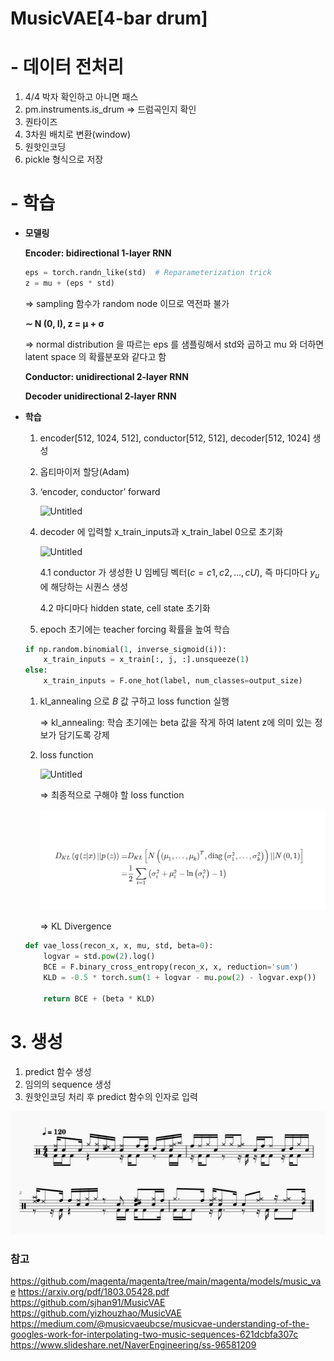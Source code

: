 # MusicVAE[4-bar drum]

# - 데이터 전처리

1. 4/4 박자 확인하고 아니면 패스
2. pm.instruments.is_drum ⇒ 드럼곡인지 확인
3. 퀀타이즈  
4. 3차원 배치로 변환(window)
5. 원핫인코딩
6. pickle 형식으로 저장

# - 학습

- **모델링**
    
    **Encoder: bidirectional 1-layer RNN**  
    
    ```python
    eps = torch.randn_like(std)  # Reparameterization trick
    z = mu + (eps * std)   
    ```
    
    ⇒ sampling 함수가 random node 이므로 역전파 불가
    
    **∼ N (0, I), z = µ + σ**
    
    ⇒ normal distribution 을 따르는 eps 를 샘플링해서 std와 곱하고 mu 와 더하면 latent space 의 확률분포와 같다고 함
    
    **Conductor: unidirectional 2-layer RNN**
    
    **Decoder unidirectional 2-layer RNN**
    
- **학습**
    1. encoder[512, 1024, 512], conductor[512, 512], decoder[512, 1024] 생성
    2. 옵티마이저 할당(Adam)
    3. ‘encoder, conductor’ forward
        
        ![Untitled](https://miro.medium.com/max/1400/0*UiosVnuK_ipZcFCP)
        
    4. decoder 에 입력할 x_train_inputs과 x_train_label 0으로 초기화
        
        ![Untitled](https://miro.medium.com/max/1400/0*yRPspMbwmXWibq-D)
        
        4.1 conductor 가 생성한 U 임베딩 벡터($c = {c1, c2, . . . , cU }$), 즉 마디마다  $y_u$ 에 해당하는 시퀀스 생성
        
        4.2 마디마다 hidden state, cell state 초기화
        
    5. epoch 초기에는 teacher forcing 확률을 높여 학습
    
    ```python
    if np.random.binomial(1, inverse_sigmoid(i)):
        x_train_inputs = x_train[:, j, :].unsqueeze(1)
    else:
        x_train_inputs = F.one_hot(label, num_classes=output_size)
    ```
    
    1. kl_annealing 으로 $B$ 값 구하고 loss function 실행
        
        ⇒ kl_annealing: 학습 초기에는 beta 값을 작게 하여 latent z에 의미 있는 정보가 담기도록 강제
        
    2. loss function
        
        ![Untitled](https://img1.daumcdn.net/thumb/R1280x0/?scode=mtistory2&fname=https%3A%2F%2Fblog.kakaocdn.net%2Fdn%2FEolOL%2FbtqFDbU7DBP%2FBp8mK2e8aGJssy6EWlNzEK%2Fimg.png)
        
        ⇒ 최종적으로 구해야 할 loss function
        
        ![alt text](./kl.png "Title")
        
        ⇒ KL Divergence
        
    
    ```python
    def vae_loss(recon_x, x, mu, std, beta=0):
        logvar = std.pow(2).log()
        BCE = F.binary_cross_entropy(recon_x, x, reduction='sum')
        KLD = -0.5 * torch.sum(1 + logvar - mu.pow(2) - logvar.exp())
    
        return BCE + (beta * KLD)
    ```
    

# 3. 생성

1. predict 함수 생성
2. 임의의 sequence 생성
3. 원핫인코딩 처리 후 predict 함수의 인자로 입력

![alt text](./score%20(2).png "Title")

### 참고
https://github.com/magenta/magenta/tree/main/magenta/models/music_vae
https://arxiv.org/pdf/1803.05428.pdf
https://github.com/sjhan91/MusicVAE
https://github.com/yizhouzhao/MusicVAE
https://medium.com/@musicvaeubcse/musicvae-understanding-of-the-googles-work-for-interpolating-two-music-sequences-621dcbfa307c
https://www.slideshare.net/NaverEngineering/ss-96581209